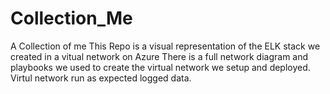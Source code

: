 # Collection_Me
A Collection of me
This Repo is a visual representation of the ELK stack we created in a vitual network on Azure 
There is a full network diagram and playbooks we used to create the virtual network we setup and deployed.
Virtul network run as expected logged data.
 
